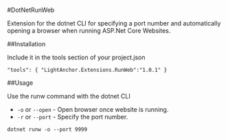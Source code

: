 #DotNetRunWeb

Extension for the dotnet CLI for specifying a port number and automatically opening a browser when running ASP.Net Core Websites.

##Installation

Include it in the tools section of your project.json

`"tools": {
     "LightAnchor.Extensions.RunWeb":"1.0.1"
}`

##Usage

Use the runw command with the dotnet CLI

* `-o` or `--open` - Open browser once website is running.
* `-r` or `--port` - Specify the port number.

`dotnet runw -o --port 9999`